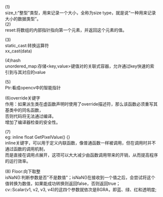 (1)   
size_t:“整型”类型，用来记录一个大小，全称为size type，就是说“一种用来记录大小的数据类型”。   
(2)    
reset:将数组的内部指针指向第一个元素，并返回这个元素的值。   
   
(3)   
static_cast:转换运算符    
xx_cast<newType>(data)    
    
(4)hash    
unordered_map:存储<key,value>键值对的关联式容器，允许通过key快速的索引到与其对应的value  
   
(5)    
Ptr:看成opencv中的智能指针    
    
(6)override关键字   
作用：如果派生类在虚函数声明时使用了override描述符，那么该函数必须重写其基类中的同名函数，  
否则代码将无法通过编译。    
增加了编译器检查的安全性。      
     
(7)   
eg: inline float GetPixelValue() {}    
inline关键字，可以用于定义内联函数，像普通函数一样被调用，但在调用时并不通过函数的调用机制，  
而是直接在调用点展开，这项可以大大减少由函数调用带来的开销，从而提高程序的运行效率。   
   
(8) 
Floor:向下取整    
isNaN():判断参数是否"不是数值"；isNaN()在接收到一个值之后，会尝试将这个值转换为数值，如果能成功转换则返回false，否则返回true；  
cv::Scalar(v1, v2, v3, v4)的这四个参数就依次是BGRA，即蓝、绿、红和透明度;    
   









